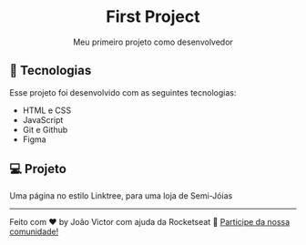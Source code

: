<h1 align="center">First Project </h1>

<p align="center">
Meu primeiro projeto como desenvolvedor
</p>

## 🚀 Tecnologias

Esse projeto foi desenvolvido com as seguintes tecnologias:

- HTML e CSS
- JavaScript
- Git e Github
- Figma

## 💻 Projeto

Uma página no estilo Linktree, para uma loja de Semi-Jóias

---

Feito com ♥ by João Victor com ajuda da Rocketseat :wave: [Participe da nossa comunidade!](https://discord.gg/rocketseat)
